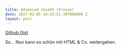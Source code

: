 ```yaml
---
title: Advanced JavaFX (Ironie)
date: 2017-02-05 10:33:51.397000000 Z
layout: post
---
```


<amp-gist data-gistid="3f0fd3c82ed4c16cabbcc0980b8b2e6f" layout="fixed-height" height="250"></amp-gist>

[Github Gist](https://gist.github.com/lukas-h/3f0fd3c82ed4c16cabbcc0980b8b2e6f)

So... Nun kann es schön mit HTML & Co. weitergehen.
